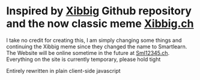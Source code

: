 # Inspired by [Xibbig](https://github.com/LarsBaertschi/xibbig) Github repository and the now classic meme [Xibbig.ch](https://xibbig.ch)

I take no credit for creating this, I am simply changing some things and continuing the Xibbig meme since they changed the name to Smartlearn. The Website will be online sometime in the future at [Sml12345.ch](http://www.sml12345.ch). Everything on the site is currently temporary, please hold tight

Entirely rewritten in plain client-side javascript